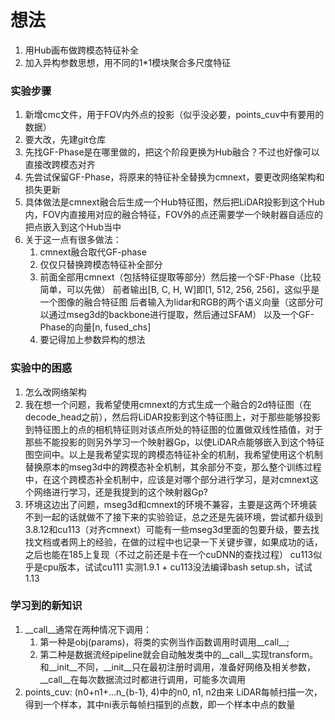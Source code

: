# 想法
1. 用Hub画布做跨模态特征补全
2. 加入异构参数思想，用不同的1*1模块聚合多尺度特征

### 实验步骤
1. 新增cmc文件，用于FOV内外点的投影（似乎没必要，points_cuv中有要用的数据）
2. 要大改，先建git仓库
3. 先找GF-Phase是在哪里做的，把这个阶段更换为Hub融合？不过也好像可以直接改跨模态对齐
4. 先尝试保留GF-Phase，将原来的特征补全替换为cmnext，要更改网络架构和损失更新
5. 具体做法是cmnext融合后生成一个Hub特征图，然后把LiDAR投影到这个Hub内，FOV内直接用对应的融合特征，FOV外的点还需要学一个映射器自适应的把点嵌入到这个Hub当中
6. 关于这一点有很多做法：
    1. cmnext融合取代GF-phase
    2. 仅仅只替换跨模态特征补全部分
    3. 前面全部用cmnext（包括特征提取等部分）然后接一个SF-Phase（比较简单，可以先做）
        前者输出[B, C, H, W]即[1, 512, 256, 256]，这似乎是一个图像的融合特征图
        后者输入为lidar和RGB的两个语义向量（这部分可以通过mseg3d的backbone进行提取，然后通过SFAM）
            以及一个GF-Phase的向量[n, fused_chs]
    4. 要记得加上参数异构的想法

### 实验中的困惑
1. 怎么改网络架构
2. 我在想一个问题，我希望使用cmnext的方式生成一个融合的2d特征图（在decode_head之前），然后将LiDAR投影到这个特征图上，对于那些能够投影到特征图上的点的相机特征则对该点所处的特征图的位置做双线性插值，对于那些不能投影的则另外学习一个映射器Gp，以使LiDAR点能够嵌入到这个特征图空间中。以上是我希望实现的跨模态特征补全的机制，我希望使用这个机制替换原本的mseg3d中的跨模态补全机制，其余部分不变，那么整个训练过程中，在这个跨模态补全机制中，应该是对哪个部分进行学习，是对cmnext这个网络进行学习，还是我提到的这个映射器Gp?
3. 环境这边出了问题，mseg3d和cmnext的环境不兼容，主要是这两个环境装不到一起的话就做不了接下来的实验验证，总之还是先装环境，尝试都升级到3.8.12和cu113（对齐cmnext）可能有一些mseg3d里面的包要升级，要去找找文档或者网上的经验，在做的过程中也记录一下关键步骤，如果成功的话，之后也能在185上复现（不过之前还是卡在一个cuDNN的查找过程）
    cu113似乎是cpu版本，试试cu111
    实测1.9.1 + cu113没法编译bash setup.sh，试试1.13

### 学习到的新知识
1. __call__通常在两种情况下调用：
    1. 第一种是obj(params)，将类的实例当作函数调用时调用__call__;
    2. 第二种是数据流经pipeline就会自动触发类中的__call__实现transform。
    和__init__不同，__init__只在最初注册时调用，准备好网络及相关参数，__call__在每次数据流过时都进行调用，可能多次调用
2. points_cuv: (n0+n1+...n_{b-1}, 4)中的n0, n1, n2由来
    LiDAR每帧扫描一次，得到一个样本，其中ni表示每帧扫描到的点数，即一个样本中点的数量

